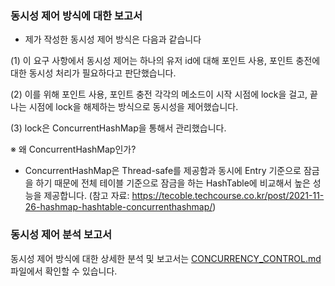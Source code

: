 

### 동시성 제어 방식에 대한 보고서

- 제가 작성한 동시성 제어 방식은 다음과 같습니다

(1) 이 요구 사항에서 동시성 제어는 하나의 유저 id에 대해 포인트 사용, 포인트 충전에 대한 동시성 처리가 필요하다고 판단했습니다.

(2) 이를 위해 포인트 사용, 포인트 충전 각각의 메소드이 시작 시점에 lock을 걸고, 끝나는 시점에 lock을 해제하는 방식으로
    동시성을 제어했습니다.

(3) lock은 ConcurrentHashMap을 통해서 관리했습니다.

※ 왜 ConcurrentHashMap인가?
- ConcurrentHashMap은 Thread-safe를 제공함과 동시에 Entry 기준으로 잠금을 하기 때문에
  전체 테이블 기준으로 잠금을 하는 HashTable에 비교해서 높은 성능을 제공합니다. 
  (참고 자료: https://tecoble.techcourse.co.kr/post/2021-11-26-hashmap-hashtable-concurrenthashmap/)


### 동시성 제어 분석 보고서
동시성 제어 방식에 대한 상세한 분석 및 보고서는 [CONCURRENCY_CONTROL.md](https://github.com/LeeJaeYun7/hhplus-week-01/blob/master/CONCURRENCY_CONTROL.md) 파일에서 확인할 수 있습니다.
